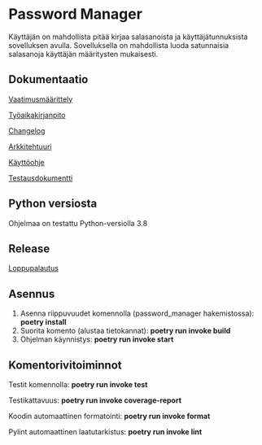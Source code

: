 # Password Manager

Käyttäjän on mahdollista pitää kirjaa salasanoista ja käyttäjätunnuksista sovelluksen avulla. Sovelluksella on mahdollista luoda satunnaisia salasanoja käyttäjän määritysten mukaisesti.


## Dokumentaatio
[Vaatimusmäärittely](https://github.com/iidaw/ot-harjoitustyo/blob/master/password_manager/dokumentaatio/vaatimusmaarittely.md)

[Työaikakirjanpito](https://github.com/iidaw/ot-harjoitustyo/blob/master/password_manager/dokumentaatio/tyoaikakirjanpito.md)

[Changelog](https://github.com/iidaw/ot-harjoitustyo/blob/master/password_manager/dokumentaatio/changelog.md)

[Arkkitehtuuri](https://github.com/iidaw/ot-harjoitustyo/blob/master/password_manager/dokumentaatio/arkkitehtuuri.md)

[Käyttöohje](https://github.com/iidaw/ot-harjoitustyo/blob/master/password_manager/dokumentaatio/kayttohje.md)

[Testausdokumentti](https://github.com/iidaw/ot-harjoitustyo/blob/master/password_manager/dokumentaatio/testaus.md)


## Python versiosta
Ohjelmaa on testattu Python-versiolla 3.8


## Release

[Loppupalautus](https://github.com/iidaw/ot-harjoitustyo/releases/tag/loppupalautus)


## Asennus 
1. Asenna riippuvuudet komennolla (password_manager hakemistossa): **poetry install**
2. Suorita komento (alustaa tietokannat): **poetry run invoke build**
3. Ohjelman käynnistys: **poetry run invoke start**

## Komentorivitoiminnot
Testit komennolla: **poetry run invoke test**

Testikattavuus: **poetry run invoke coverage-report**

Koodin automaattinen formatointi: **poetry run invoke format**

Pylint automaattinen laatutarkistus: **poetry run invoke lint**
